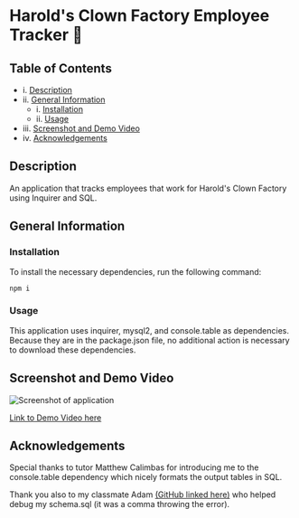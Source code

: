 # Harold's Clown Factory Employee Tracker 🤡

  
  ## Table of Contents
  
   
  - i. [Description](#description)
  - ii. [General Information](#general-information)
    - i. [Installation](#installation)
    - ii. [Usage](#usage)
  - iii. [Screenshot and Demo Video](#screenshot-and-demo-video)
  - iv. [Acknowledgements](#acknowledgements)

  ## Description
  
  An application that tracks employees that work for Harold's Clown Factory using Inquirer and SQL.

  ## General Information
  
  ### Installation
  
  To install the necessary dependencies, run the following command:
  
  ```npm i ```

  ### Usage 

  This application uses inquirer, mysql2, and console.table as dependencies. Because they are in the package.json file, no additional action is necessary to download these dependencies. 


## Screenshot and Demo Video

![Screenshot of application](./assets/screenshot.png)

[Link to Demo Video here](https://watch.screencastify.com/v/VR7g7D8ZPI1qzDN8yqTt)

## Acknowledgements

Special thanks to tutor Matthew Calimbas for introducing me to the console.table dependency which nicely formats the output tables in SQL. 
  
Thank you also to my classmate Adam [(GitHub linked here)](https://github.com/Variegatedhuman) who helped debug my schema.sql (it was a comma throwing the error).
  
